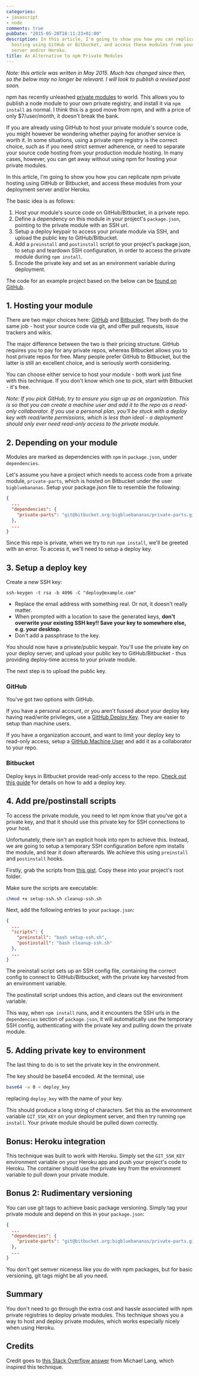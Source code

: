 ```yaml
---
categories:
- javascript
- node
comments: true
pubDate: "2015-05-20T18:11:23+01:00"
description: In this article, I'm going to show you how you can replicate npm private
  hosting using GitHub or Bitbucket, and access these modules from your deployment
  server and/or Heroku.
title: An Alternative to npm Private Modules
---
```


_Note: this article was written in May 2015. Much has changed since then, so the below may no longer be relevant. I will look to publish a revised post soon._

npm has recently unleashed [private modules](https://www.npmjs.com/private-modules) to world. This allows you to publish a node module to your own private registry, and install it via `npm install` as normal. I think this is a good move from npm, and with a price of only $7/user/month, it doesn't break the bank.

If you are already using GitHub to host your private module's source code, you might however be wondering whether paying for another service is worth it. In some situations, using a private npm registry is the correct choice, such as if you need strict semver adherence, or need to separate your source code hosting from your production module hosting. In many cases, however, you can get away without using npm for hosting your private modules.

In this article, I'm going to show you how you can replicate npm private hosting using GitHub or Bitbucket, and access these modules from your deployment server and/or Heroku.

<!-- more -->

The basic idea is as follows:

1. Host your module's source code on GitHub/Bitbucket, in a private repo.
2. Define a dependency on this module in your project's `package.json`, pointing to the private module with an SSH url.
3. Setup a deploy keypair to access your private module via SSH, and upload the public key to GitHub/Bitbucket.
4. Add a `preinstall` and `postinstall` script to your project's package.json, to setup and teardown SSH configuration, in order to access the private module during `npm install`.
5. Encode the private key and set as an environment variable during deployment.

The code for an example project based on the below can be [found on GitHub](https://github.com/fiznool/poirot).

## 1. Hosting your module

There are two major choices here: [GitHub](https://github.com) and [Bitbucket](https://bitbucket.org). They both do the same job - host your source code via git, and offer pull requests, issue trackers and wikis.

The major difference between the two is their pricing structure. GitHub requires you to pay for any private repos, whereas Bitbucket allows you to host private repos for free. Many people prefer GitHub to Bitbucket, but the latter is still an excellent choice, and is seriously worth considering.

You can choose either service to host your module - both work just fine with this technique. If you don't know which one to pick, start with Bitbucket - it's free.

_Note: If you pick GitHub, try to ensure you sign up as an organization. This is so that you can create a machine user and add it to the repo as a read-only collaborator. If you use a personal plan, you'll be stuck with a deploy key with read/write permissions, which is less than ideal - a deployment should only ever need read-only access to the private module._

## 2. Depending on your module

Modules are marked as dependencies with `npm` in `package.json`, under `dependencies`.

Let's assume you have a project which needs to access code from a private module, `private-parts`, which is hosted on Bitbucket under the user `bigbluebananas`. Setup your package.json file to resemble the following:

``` json
{
  ...
  "dependencies": {
    "private-parts": "git@bitbucket.org:bigbluebananas/private-parts.git"
  },
  ...
}
```

Since this repo is private, when we try to run `npm install`, we'll be greeted with an error. To access it, we'll need to setup a deploy key.

## 3. Setup a deploy key

Create a new SSH key:

```
ssh-keygen -t rsa -b 4096 -C "deploy@example.com"
```

- Replace the email address with something real. Or not, it doesn't really matter.
- When prompted with a location to save the generated keys, **don't overwrite your existing SSH key!! Save your key to somewhere else, e.g. your desktop.**
- Don't add a passphrase to the key.

You should now have a private/public keypair. You'll use the private key on your deploy server, and upload your public key to GitHub/Bitbucket - thus providing deploy-time access to your private module.

The next step is to upload the public key.

### GitHub

You've got two options with GitHub.

If you have a personal account, or you aren't fussed about your deploy key having read/write privileges, use a [GitHub Deploy Key](https://developer.github.com/guides/managing-deploy-keys/#deploy-keys). They are easier to setup than machine users.

If you have a organization account, and want to limit your deploy key to read-only access, setup a [GitHub Machine User](https://developer.github.com/guides/managing-deploy-keys/#machine-users) and add it as a collaborator to your repo.

### Bitbucket

Deploy keys in Bitbucket provide read-only access to the repo. [Check out this guide](https://confluence.atlassian.com/display/BITBUCKET/Use+deployment+keys) for details on how to add a deploy key.

## 4. Add pre/postinstall scripts

To access the private module, you need to let npm know that you've got a private key, and that it should use this private key for SSH connections to your host.

Unfortunately, there isn't an explicit hook into npm to achieve this. Instead, we are going to setup a temporary SSH configuration before npm installs the module, and tear it down afterwards. We achieve this using `preinstall` and `postinstall` hooks.

Firstly, grab the scripts from [this gist](https://gist.github.com/fiznool/88442338db96a898f1dc). Copy these into your project's root folder.

Make sure the scripts are executable:

``` bash
chmod +x setup-ssh.sh cleanup-ssh.sh
```

Next, add the following entries to your `package.json`:

``` json
{
  ...
  "scripts": {
    "preinstall": "bash setup-ssh.sh",
    "postinstall": "bash cleanup-ssh.sh"
  },
  ...
}
```

The preinstall script sets up an SSH config file, containing the correct config to connect to GitHub/Bitbucket, with the private key harvested from an environment variable.

The postinstall script undoes this action, and clears out the environment variable.

This way, when `npm install` runs, and it encounters the SSH urls in the `dependencies` section of `package.json`, it will automatically use the temporary SSH config, authenticating with the private key and pulling down the private module.

## 5. Adding private key to environment

The last thing to do is to set the private key in the environment.

The key should be base64 encoded. At the terminal, use

``` bash
base64 -w 0 < deploy_key
```

replacing `deploy_key` with the name of your key.

This should produce a long string of characters. Set this as the environment variable `GIT_SSH_KEY` on your deployment server, and then try running `npm install`. Your private module should be pulled down correctly.

## Bonus: Heroku integration

This technique was built to work with Heroku. Simply set the `GIT_SSH_KEY` environment variable on your Heroku app and push your project's code to Heroku. The container should use the private key from the environment variable to pull down your private module.

## Bonus 2: Rudimentary versioning

You can use git tags to achieve basic package versioning. Simply tag your private module and depend on this in your `package.json`:

``` json
{
  ...
  "dependencies": {
    "private-parts": "git@bitbucket.org:bigbluebananas/private-parts.git#v1.0.0"
  },
  ...
}
```

You don't get semver niceness like you do with npm packages, but for basic versioning, git tags might be all you need.

## Summary

You don't need to go through the extra cost and hassle associated with npm private registries to deploy private modules. This technique shows you a way to host and deploy private modules, which works especially nicely when using Heroku.

## Credits

Credit goes to [this Stack Overflow answer](http://stackoverflow.com/a/22826291/1171775) from Michael Lang, which inspired this technique.
